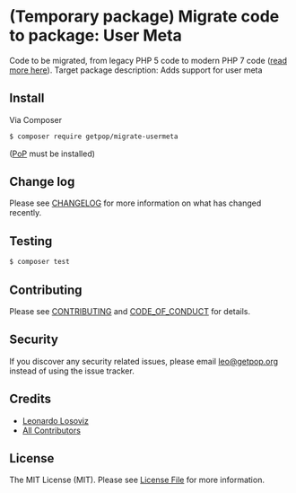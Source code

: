 # (Temporary package) Migrate code to package: User Meta

<!--
[![Latest Version on Packagist][ico-version]][link-packagist]
[![Software License][ico-license]](LICENSE.md)
[![Build Status][ico-travis]][link-travis]
[![Coverage Status][ico-scrutinizer]][link-scrutinizer]
[![Quality Score][ico-code-quality]][link-code-quality]
[![Total Downloads][ico-downloads]][link-downloads]
-->

Code to be migrated, from legacy PHP 5 code to modern PHP 7 code ([read more here](https://github.com/leoloso/PoP#codebase-migration)). Target package description:  Adds support for user meta


## Install

Via Composer

``` bash
$ composer require getpop/migrate-usermeta
```

([PoP](https://github.com/leoloso/PoP) must be installed)

<!--
## Usage

``` php
```
-->

## Change log

Please see [CHANGELOG](CHANGELOG.md) for more information on what has changed recently.

## Testing

``` bash
$ composer test
```

## Contributing

Please see [CONTRIBUTING](CONTRIBUTING.md) and [CODE_OF_CONDUCT](CODE_OF_CONDUCT.md) for details.

## Security

If you discover any security related issues, please email leo@getpop.org instead of using the issue tracker.

## Credits

- [Leonardo Losoviz][link-author]
- [All Contributors][link-contributors]

## License

The MIT License (MIT). Please see [License File](LICENSE.md) for more information.

[ico-version]: https://img.shields.io/packagist/v/getpop/usermeta.svg?style=flat-square
[ico-license]: https://img.shields.io/badge/license-MIT-brightgreen.svg?style=flat-square
[ico-travis]: https://img.shields.io/travis/getpop/usermeta/master.svg?style=flat-square
[ico-scrutinizer]: https://img.shields.io/scrutinizer/coverage/g/getpop/usermeta.svg?style=flat-square
[ico-code-quality]: https://img.shields.io/scrutinizer/g/getpop/usermeta.svg?style=flat-square
[ico-downloads]: https://img.shields.io/packagist/dt/getpop/usermeta.svg?style=flat-square

[link-packagist]: https://packagist.org/packages/getpop/usermeta
[link-travis]: https://travis-ci.org/getpop/usermeta
[link-scrutinizer]: https://scrutinizer-ci.com/g/getpop/usermeta/code-structure
[link-code-quality]: https://scrutinizer-ci.com/g/getpop/usermeta
[link-downloads]: https://packagist.org/packages/getpop/usermeta
[link-author]: https://github.com/leoloso
[link-contributors]: ../../contributors
